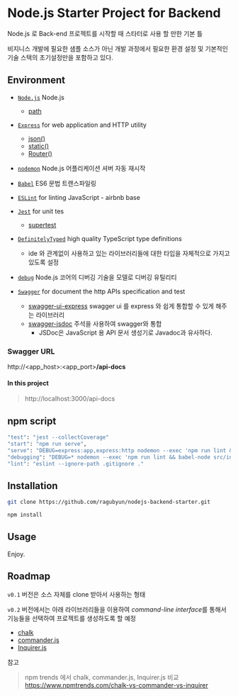 # Node.js Starter Project for Backend

Node.js 로 Back-end 프로젝트를 시작할 때 스타터로 사용 할 만한 기본 틀

비지니스 개발에 필요한 샘플 소스가 아닌 개발 과정에서 필요한 환경 설정 및 기본적인 기술 스택의 초기설정만을 포함하고 있다. 

## Environment

- [`Node.js`]() Node.js
  - [path](https://nodejs.org/docs/latest-v10.x/api/path.html)
  
- [`Express`](https://expressjs.com/) for web application and HTTP utility
  - [json()](http://expressjs.com/ko/api.html#express.json)
  - [static()](http://expressjs.com/ko/api.html#express.static)
  - [Router()](http://expressjs.com/ko/api.html#express.router)
  
- [`nodemon`](https://github.com/remy/nodemon) Node.js 어플리케이션 셔버 자동 재시작 

- [`Babel`](https://babeljs.io/) ES6 문법 트랜스파일링

- [`ESLint`](https://eslint.org/) for linting JavaScript - airbnb base

- [`Jest`](https://jestjs.io/) for unit tes
  - [supertest](https://github.com/visionmedia/supertest)
  
- [`DefinitelyTyped`](http://definitelytyped.org/) high quality TypeScript type definitions
  - ide 와 관계없이 사용하고 있는 라이브러리들에 대한 타입을 자체적으로 가지고 있도록 설정
  
- [`debug`](https://github.com/visionmedia/debug) Node.js 코어의 디버깅 기술을 모델로 디버깅 유틸리티

- [`Swagger`](https://swagger.io/) for document the http APIs specification and test
  - [swagger-ui-express](https://github.com/scottie1984/swagger-ui-express) swagger ui 를 express 와 쉽게 통합할 수 있게 해주는 라이브러리
  - [swagger-jsdoc](https://github.com/Surnet/swagger-jsdoc) 주석을 사용하여 swagger와 통합
    - JSDoc은 JavaScript 용 API 문서 생성기로 Javadoc과 유사하다.

### Swagger URL

http://<app_host>:<app_port>**/api-docs**

#### In this project

> http://localhost:3000/api-docs

## npm script

```bash
"test": "jest --collectCoverage"
"start": "npm run serve",
"serve": "DEBUG=express:app,express:http nodemon --exec 'npm run lint && babel-node src/index.js'",
"debugging": "DEBUG=* nodemon --exec 'npm run lint && babel-node src/index.js --inspect'"
"lint": "eslint --ignore-path .gitignore ."
```

## Installation

```bash
git clone https://github.com/ragubyun/nodejs-backend-starter.git
```

```bash
npm install
```

## Usage

Enjoy.

## Roadmap

`v0.1` 버전은 소스 자체를 clone 받아서 사용하는 형태
 
`v0.2` 버전에서는 아래 라이브러리들을 이용하여 *command-line interface*를 통해서 기능들을 선택하여 프로젝트를 생성하도록 할 예정 

- [chalk](https://github.com/chalk/chalk)
- [commander.js](https://github.com/tj/commander.js)
- [Inquirer.js](https://github.com/SBoudrias/Inquirer.js)

참고

> npm trends 에서 chalk, commander.js, Inquirer.js 비교  
  https://www.npmtrends.com/chalk-vs-commander-vs-inquirer
